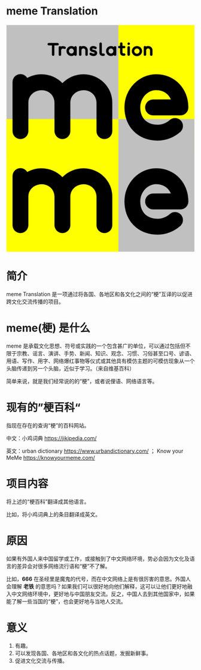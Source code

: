 # meme Translation

![logo](logo.png)

# 简介

meme Translation 是一项通过将各国、各地区和各文化之间的“梗”互译的以促进跨文化交流传播的项目。

# meme(梗) 是什么

meme 是承载文化思想、符号或实践的一个包含甚广的单位，可以通过包括但不限于宗教、谣言、演讲、手势、新闻、知识、观念、习惯、习俗甚至口号、谚语、用语、写作、用字、网络爆红事物等仪式或其他具有模仿主题的可模仿现象从一个头脑传递到另一个头脑，近似于学习。（来自维基百科）

简单来说，就是我们经常说的的“梗”，或者说俚语、网络语言等。

# 现有的”梗百科“

指现在存在的查询“梗”的百科网站。

中文：小鸡词典 https://jikipedia.com/

英文：urban dictionary https://www.urbandictionary.com/  ； Know your MeMe https://knowyourmeme.com/

# 项目内容

将上述的“梗百科”翻译成其他语言。

比如，将小鸡词典上的条目翻译成英文。

# 原因

如果有外国人来中国留学或工作，或接触到了中文网络环境，势必会因为文化及语言的差异会对很多网络流行语和“梗”不了解。

比如，**666** 在圣经里是魔鬼的代号，而在中文网络上是有很厉害的意思。外国人会理解 **老铁** 的意思吗？如果我们可以很好地向他们解释，这可以让他们更好地融入中文网络环境中，更好地与中国朋友交流。反之，中国人去到其他国家中，如果能了解一些当国的“梗”，也会更好地与当地人交流。

# 意义

1. 有趣。
2. 可以发现各国、各地区和各文化的热点话题，发掘新鲜事。
3. 促进文化交流与传播。



